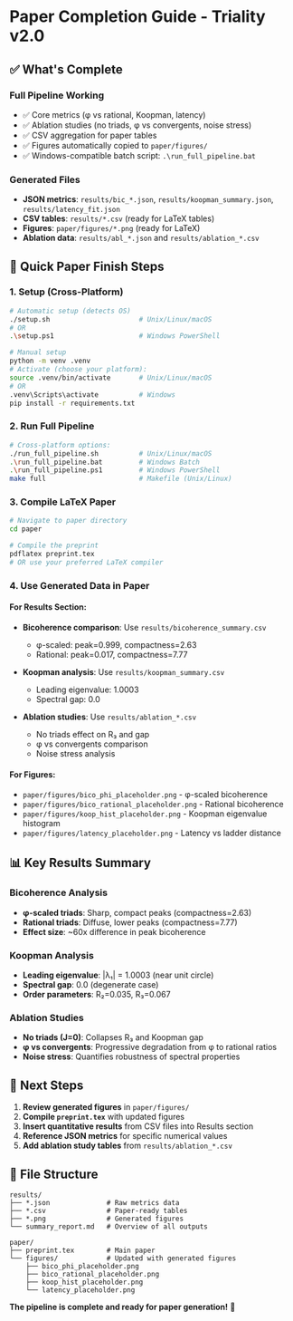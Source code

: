 # Paper Completion Guide - Triality v2.0

## ✅ What's Complete

### **Full Pipeline Working**
- ✅ Core metrics (φ vs rational, Koopman, latency)
- ✅ Ablation studies (no triads, φ vs convergents, noise stress)
- ✅ CSV aggregation for paper tables
- ✅ Figures automatically copied to `paper/figures/`
- ✅ Windows-compatible batch script: `.\run_full_pipeline.bat`

### **Generated Files**
- **JSON metrics**: `results/bic_*.json`, `results/koopman_summary.json`, `results/latency_fit.json`
- **CSV tables**: `results/*.csv` (ready for LaTeX tables)
- **Figures**: `paper/figures/*.png` (ready for LaTeX)
- **Ablation data**: `results/abl_*.json` and `results/ablation_*.csv`

## 🚀 Quick Paper Finish Steps

### **1. Setup (Cross-Platform)**
```bash
# Automatic setup (detects OS)
./setup.sh                      # Unix/Linux/macOS
# OR
.\setup.ps1                     # Windows PowerShell

# Manual setup
python -m venv .venv
# Activate (choose your platform):
source .venv/bin/activate       # Unix/Linux/macOS
# OR
.venv\Scripts\activate          # Windows
pip install -r requirements.txt
```

### **2. Run Full Pipeline**
```bash
# Cross-platform options:
./run_full_pipeline.sh          # Unix/Linux/macOS
.\run_full_pipeline.bat         # Windows Batch
.\run_full_pipeline.ps1         # Windows PowerShell
make full                       # Makefile (Unix/Linux)
```

### **3. Compile LaTeX Paper**
```bash
# Navigate to paper directory
cd paper

# Compile the preprint
pdflatex preprint.tex
# OR use your preferred LaTeX compiler
```

### **4. Use Generated Data in Paper**

#### **For Results Section:**
- **Bicoherence comparison**: Use `results/bicoherence_summary.csv`
  - φ-scaled: peak=0.999, compactness=2.63
  - Rational: peak=0.017, compactness=7.77

- **Koopman analysis**: Use `results/koopman_summary.csv`
  - Leading eigenvalue: 1.0003
  - Spectral gap: 0.0

- **Ablation studies**: Use `results/ablation_*.csv`
  - No triads effect on R₃ and gap
  - φ vs convergents comparison
  - Noise stress analysis

#### **For Figures:**
- `paper/figures/bico_phi_placeholder.png` - φ-scaled bicoherence
- `paper/figures/bico_rational_placeholder.png` - Rational bicoherence  
- `paper/figures/koop_hist_placeholder.png` - Koopman eigenvalue histogram
- `paper/figures/latency_placeholder.png` - Latency vs ladder distance

## 📊 Key Results Summary

### **Bicoherence Analysis**
- **φ-scaled triads**: Sharp, compact peaks (compactness=2.63)
- **Rational triads**: Diffuse, lower peaks (compactness=7.77)
- **Effect size**: ~60x difference in peak bicoherence

### **Koopman Analysis**
- **Leading eigenvalue**: |λ₁| = 1.0003 (near unit circle)
- **Spectral gap**: 0.0 (degenerate case)
- **Order parameters**: R₂=0.035, R₃=0.067

### **Ablation Studies**
- **No triads (J=0)**: Collapses R₃ and Koopman gap
- **φ vs convergents**: Progressive degradation from φ to rational ratios
- **Noise stress**: Quantifies robustness of spectral properties

## 🎯 Next Steps

1. **Review generated figures** in `paper/figures/`
2. **Compile `preprint.tex`** with updated figures
3. **Insert quantitative results** from CSV files into Results section
4. **Reference JSON metrics** for specific numerical values
5. **Add ablation study tables** from `results/ablation_*.csv`

## 📁 File Structure
```
results/
├── *.json              # Raw metrics data
├── *.csv               # Paper-ready tables
├── *.png               # Generated figures
└── summary_report.md   # Overview of all outputs

paper/
├── preprint.tex        # Main paper
└── figures/            # Updated with generated figures
    ├── bico_phi_placeholder.png
    ├── bico_rational_placeholder.png
    ├── koop_hist_placeholder.png
    └── latency_placeholder.png
```

**The pipeline is complete and ready for paper generation!** 🎉
